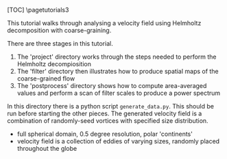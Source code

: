 [TOC]
\pagetutorials3

This tutorial walks through analysing a velocity field using Helmholtz decomposition with coarse-graining.

There are three stages in this tutorial.
1. The 'project' directory works through the steps needed to perform the Helmholtz decompiosition
2. The 'filter' directory then illustrates how to produce spatial maps of the coarse-grained flow
3. The 'postprocess' directory shows how to compute area-averaged values and perform a scan of filter scales to produce a power spectrum

In this directory there is a python script `generate_data.py`.
This should be run before starting the other pieces.
The generated velocity field is a combination of randomly-seed vortices with specified size distribution.
 - full spherical domain, 0.5 degree resolution, polar 'continents'
 - velocity field is a collection of eddies of varying sizes, randomly placed throughout the globe

